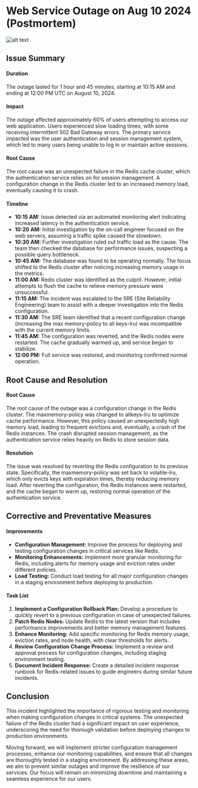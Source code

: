 # Web Service Outage on Aug 10 2024 (Postmortem)

![alt text]("https://www.shutterstock.com/image-vector/man-overwork-office-deadline-vector-600nw-1039453264.jpg"  "a title")

## Issue Summary

#### Duration
The outage lasted for 1 hour and 45 minutes, starting at 10:15 AM and ending at 12:00 PM UTC on August 10, 2024.

#### Impact
The outage affected approximately 60% of users attempting to access our web application. Users experienced slow loading times, with some receiving intermittent 502 Bad Gateway errors. The primary service impacted was the user authentication and session management system, which led to many users being unable to log in or maintain active sessions.

#### Root Cause
The root cause was an unexpected failure in the Redis cache cluster, which the authentication service relies on for session management. A configuration change in the Redis cluster led to an increased memory load, eventually causing it to crash.

#### Timeline
- **10:15 AM:** Issue detected via an automated monitoring alert indicating increased latency in the authentication service.
- **10:20 AM:** Initial investigation by the on-call engineer focused on the web servers, assuming a traffic spike caused the slowdown.
- **10:30 AM:** Further investigation ruled out traffic load as the cause. The team then checked the database for performance issues, suspecting a possible query bottleneck.
- **10:45 AM:** The database was found to be operating normally. The focus shifted to the Redis cluster after noticing increasing memory usage in the metrics.
- **11:00 AM:** Redis cluster was identified as the culprit. However, initial attempts to flush the cache to relieve memory pressure were unsuccessful.
- **11:15 AM:** The incident was escalated to the SRE (Site Reliability Engineering) team to assist with a deeper investigation into the Redis configuration.
- **11:30 AM:** The SRE team identified that a recent configuration change (increasing the max memory-policy to all keys-lru) was incompatible with the current memory limits.
- **11:45 AM:** The configuration was reverted, and the Redis nodes were restarted. The cache gradually warmed up, and service began to stabilize.
- **12:00 PM:** Full service was restored, and monitoring confirmed normal operation.
## Root Cause and Resolution
#### Root Cause
The root cause of the outage was a configuration change in the Redis cluster. The maxmemory-policy was changed to allkeys-lru to optimize cache performance. However, this policy caused an unexpectedly high memory load, leading to frequent evictions and, eventually, a crash of the Redis instances. The crash disrupted session management, as the authentication service relies heavily on Redis to store session data.

#### Resolution
The issue was resolved by reverting the Redis configuration to its previous state. Specifically, the maxmemory-policy was set back to volatile-lru, which only evicts keys with expiration times, thereby reducing memory load. After reverting the configuration, the Redis instances were restarted, and the cache began to warm up, restoring normal operation of the authentication service.

## Corrective and Preventative Measures
#### Improvements
- **Configuration Management:** Improve the process for deploying and testing configuration changes in critical services like Redis.
- **Monitoring Enhancements:** Implement more granular monitoring for Redis, including alerts for memory usage and eviction rates under different policies.
- **Load Testing:** Conduct load testing for all major configuration changes in a staging environment before deploying to production.
#### Task List
1. **Implement a Configuration Rollback Plan:** Develop a procedure to quickly revert to a previous configuration in case of unexpected failures.
2. **Patch Redis Nodes:** Update Redis to the latest version that includes performance improvements and better memory management features.
3. **Enhance Monitoring:** Add specific monitoring for Redis memory usage, eviction rates, and node health, with clear thresholds for alerts.
4. **Review Configuration Change Process:** Implement a review and approval process for configuration changes, including staging environment testing.
5. **Document Incident Response:** Create a detailed incident response runbook for Redis-related issues to guide engineers during similar future incidents.
## Conclusion
This incident highlighted the importance of rigorous testing and monitoring when making configuration changes in critical systems. The unexpected failure of the Redis cluster had a significant impact on user experience, underscoring the need for thorough validation before deploying changes to production environments.

Moving forward, we will implement stricter configuration management processes, enhance our monitoring capabilities, and ensure that all changes are thoroughly tested in a staging environment. By addressing these areas, we aim to prevent similar outages and improve the resilience of our services. Our focus will remain on minimizing downtime and maintaining a seamless experience for our users.
